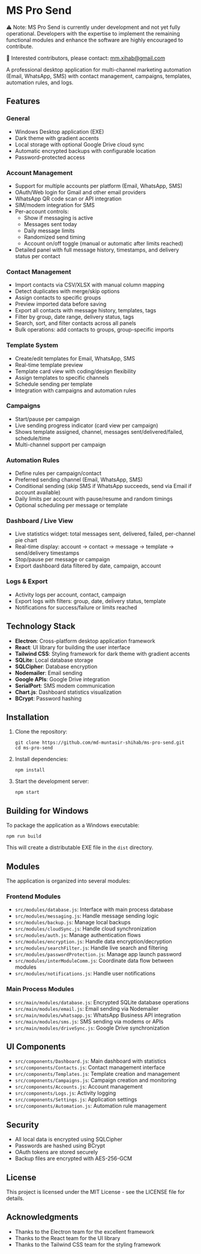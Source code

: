 # MS Pro Send
⚠️ Note:
MS Pro Send is currently under development and not yet fully operational. Developers with the expertise to implement the remaining functional modules and enhance the software are highly encouraged to contribute.

📩 Interested contributors, please contact: mm.xihab@gmail.com

A professional desktop application for multi-channel marketing automation (Email, WhatsApp, SMS) with contact management, campaigns, templates, automation rules, and logs.

## Features

### General
- Windows Desktop application (EXE)
- Dark theme with gradient accents
- Local storage with optional Google Drive cloud sync
- Automatic encrypted backups with configurable location
- Password-protected access

### Account Management
- Support for multiple accounts per platform (Email, WhatsApp, SMS)
- OAuth/Web login for Gmail and other email providers
- WhatsApp QR code scan or API integration
- SIM/modem integration for SMS
- Per-account controls:
  - Show if messaging is active
  - Messages sent today
  - Daily message limits
  - Randomized send timing
  - Account on/off toggle (manual or automatic after limits reached)
- Detailed panel with full message history, timestamps, and delivery status per contact

### Contact Management
- Import contacts via CSV/XLSX with manual column mapping
- Detect duplicates with merge/skip options
- Assign contacts to specific groups
- Preview imported data before saving
- Export all contacts with message history, templates, tags
- Filter by group, date range, delivery status, tags
- Search, sort, and filter contacts across all panels
- Bulk operations: add contacts to groups, group-specific imports

### Template System
- Create/edit templates for Email, WhatsApp, SMS
- Real-time template preview
- Template card view with coding/design flexibility
- Assign templates to specific channels
- Schedule sending per template
- Integration with campaigns and automation rules

### Campaigns
- Start/pause per campaign
- Live sending progress indicator (card view per campaign)
- Shows template assigned, channel, messages sent/delivered/failed, schedule/time
- Multi-channel support per campaign

### Automation Rules
- Define rules per campaign/contact
- Preferred sending channel (Email, WhatsApp, SMS)
- Conditional sending (skip SMS if WhatsApp succeeds, send via Email if account available)
- Daily limits per account with pause/resume and random timings
- Optional scheduling per message or template

### Dashboard / Live View
- Live statistics widget: total messages sent, delivered, failed, per-channel pie chart
- Real-time display: account → contact → message → template → send/delivery timestamps
- Stop/pause per message or campaign
- Export dashboard data filtered by date, campaign, account

### Logs & Export
- Activity logs per account, contact, campaign
- Export logs with filters: group, date, delivery status, template
- Notifications for success/failure or limits reached

## Technology Stack

- **Electron**: Cross-platform desktop application framework
- **React**: UI library for building the user interface
- **Tailwind CSS**: Styling framework for dark theme with gradient accents
- **SQLite**: Local database storage
- **SQLCipher**: Database encryption
- **Nodemailer**: Email sending
- **Google APIs**: Google Drive integration
- **SerialPort**: SMS modem communication
- **Chart.js**: Dashboard statistics visualization
- **BCrypt**: Password hashing

## Installation

1. Clone the repository:
   ```
   git clone https://github.com/md-muntasir-shihab/ms-pro-send.git
   cd ms-pro-send
   ```

2. Install dependencies:
   ```
   npm install
   ```

3. Start the development server:
   ```
   npm start
   ```

## Building for Windows

To package the application as a Windows executable:
```
npm run build
```

This will create a distributable EXE file in the `dist` directory.

## Modules

The application is organized into several modules:

### Frontend Modules
- `src/modules/database.js`: Interface with main process database
- `src/modules/messaging.js`: Handle message sending logic
- `src/modules/backup.js`: Manage local backups
- `src/modules/cloudSync.js`: Handle cloud synchronization
- `src/modules/auth.js`: Manage authentication flows
- `src/modules/encryption.js`: Handle data encryption/decryption
- `src/modules/searchFilter.js`: Handle live search and filtering
- `src/modules/passwordProtection.js`: Manage app launch password
- `src/modules/interModuleComm.js`: Coordinate data flow between modules
- `src/modules/notifications.js`: Handle user notifications

### Main Process Modules
- `src/main/modules/database.js`: Encrypted SQLite database operations
- `src/main/modules/email.js`: Email sending via Nodemailer
- `src/main/modules/whatsapp.js`: WhatsApp Business API integration
- `src/main/modules/sms.js`: SMS sending via modems or APIs
- `src/main/modules/driveSync.js`: Google Drive synchronization

## UI Components

- `src/components/Dashboard.js`: Main dashboard with statistics
- `src/components/Contacts.js`: Contact management interface
- `src/components/Templates.js`: Template creation and management
- `src/components/Campaigns.js`: Campaign creation and monitoring
- `src/components/Accounts.js`: Account management
- `src/components/Logs.js`: Activity logging
- `src/components/Settings.js`: Application settings
- `src/components/Automation.js`: Automation rule management

## Security

- All local data is encrypted using SQLCipher
- Passwords are hashed using BCrypt
- OAuth tokens are stored securely
- Backup files are encrypted with AES-256-GCM

## License

This project is licensed under the MIT License - see the LICENSE file for details.

## Acknowledgments

- Thanks to the Electron team for the excellent framework
- Thanks to the React team for the UI library
- Thanks to the Tailwind CSS team for the styling framework
